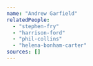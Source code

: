 ```yaml
---
name: "Andrew Garfield"
relatedPeople:
  - "stephen-fry"
  - "harrison-ford"
  - "phil-collins"
  - "helena-bonham-carter"
sources: []
---
```


